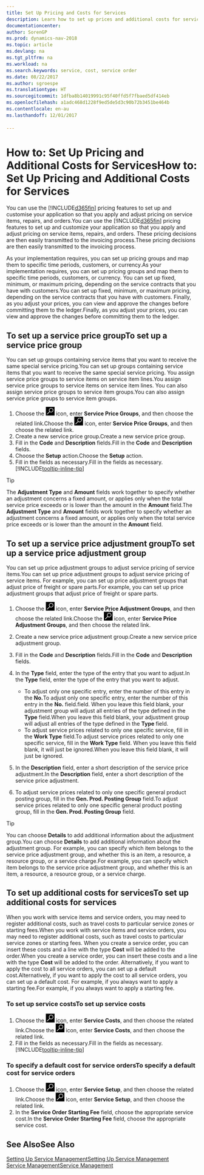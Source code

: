 ```yaml
---
title: Set Up Pricing and Costs for Services
description: Learn how to set up prices and additional costs for services.
documentationcenter: 
author: SorenGP
ms.prod: dynamics-nav-2018
ms.topic: article
ms.devlang: na
ms.tgt_pltfrm: na
ms.workload: na
ms.search.keywords: service, cost, service order
ms.date: 08/22/2017
ms.author: sgroespe
ms.translationtype: HT
ms.sourcegitcommit: 1dfba8b14019991c95f40ffd5f7fbaed5df414eb
ms.openlocfilehash: a1adc468d1228f9ed5de5d3c90b72b3451be464b
ms.contentlocale: en-au
ms.lasthandoff: 12/01/2017

---
```


# <a name="how-to-set-up-pricing-and-additional-costs-for-services"></a><span data-ttu-id="9664e-103">How to: Set Up Pricing and Additional Costs for Services</span><span class="sxs-lookup"><span data-stu-id="9664e-103">How to: Set Up Pricing and Additional Costs for Services</span></span>
<span data-ttu-id="9664e-104">You can use the [!INCLUDE[d365fin](includes/d365fin_md.md)] pricing features to set up and customise your application so that you apply and adjust pricing on service items, repairs, and orders.</span><span class="sxs-lookup"><span data-stu-id="9664e-104">You can use the [!INCLUDE[d365fin](includes/d365fin_md.md)] pricing features to set up and customize your application so that you apply and adjust pricing on service items, repairs, and orders.</span></span> <span data-ttu-id="9664e-105">These pricing decisions are then easily transmitted to the invoicing process.</span><span class="sxs-lookup"><span data-stu-id="9664e-105">These pricing decisions are then easily transmitted to the invoicing process.</span></span>  
  
<span data-ttu-id="9664e-106">As your implementation requires, you can set up pricing groups and map them to specific time periods, customers, or currency.</span><span class="sxs-lookup"><span data-stu-id="9664e-106">As your implementation requires, you can set up pricing groups and map them to specific time periods, customers, or currency.</span></span> <span data-ttu-id="9664e-107">You can set up fixed, minimum, or maximum pricing, depending on the service contracts that you have with customers.</span><span class="sxs-lookup"><span data-stu-id="9664e-107">You can set up fixed, minimum, or maximum pricing, depending on the service contracts that you have with customers.</span></span> <span data-ttu-id="9664e-108">Finally, as you adjust your prices, you can view and approve the changes before committing them to the ledger.</span><span class="sxs-lookup"><span data-stu-id="9664e-108">Finally, as you adjust your prices, you can view and approve the changes before committing them to the ledger.</span></span>  

## <a name="to-set-up-a-service-price-group"></a><span data-ttu-id="9664e-109">To set up a service price group</span><span class="sxs-lookup"><span data-stu-id="9664e-109">To set up a service price group</span></span>
<span data-ttu-id="9664e-110">You can set up groups containing service items that you want to receive the same special service pricing.</span><span class="sxs-lookup"><span data-stu-id="9664e-110">You can set up groups containing service items that you want to receive the same special service pricing.</span></span> <span data-ttu-id="9664e-111">You assign service price groups to service items on service item lines.</span><span class="sxs-lookup"><span data-stu-id="9664e-111">You assign service price groups to service items on service item lines.</span></span> <span data-ttu-id="9664e-112">You can also assign service price groups to service item groups.</span><span class="sxs-lookup"><span data-stu-id="9664e-112">You can also assign service price groups to service item groups.</span></span>  

1. <span data-ttu-id="9664e-113">Choose the ![Search for Page or Report](media/ui-search/search_small.png "Search for Page or Report icon") icon, enter **Service Price Groups**, and then choose the related link.</span><span class="sxs-lookup"><span data-stu-id="9664e-113">Choose the ![Search for Page or Report](media/ui-search/search_small.png "Search for Page or Report icon") icon, enter **Service Price Groups**, and then choose the related link.</span></span>  
2. <span data-ttu-id="9664e-114">Create a new service price group.</span><span class="sxs-lookup"><span data-stu-id="9664e-114">Create a new service price group.</span></span>  
3. <span data-ttu-id="9664e-115">Fill in the **Code** and **Description** fields.</span><span class="sxs-lookup"><span data-stu-id="9664e-115">Fill in the **Code** and **Description** fields.</span></span>  
4. <span data-ttu-id="9664e-116">Choose the **Setup** action.</span><span class="sxs-lookup"><span data-stu-id="9664e-116">Choose the **Setup** action.</span></span>  
2. <span data-ttu-id="9664e-117">Fill in the fields as necessary.</span><span class="sxs-lookup"><span data-stu-id="9664e-117">Fill in the fields as necessary.</span></span> [!INCLUDE[tooltip-inline-tip](includes/tooltip-inline-tip_md.md)]  

 > [!Tip]
 > <span data-ttu-id="9664e-118">The **Adjustment Type** and **Amount** fields work together to specify whether an adjustment concerns a fixed amount, or applies only when the total service price exceeds or is lower than the amount in the **Amount** field.</span><span class="sxs-lookup"><span data-stu-id="9664e-118">The **Adjustment Type** and **Amount** fields work together to specify whether an adjustment concerns a fixed amount, or applies only when the total service price exceeds or is lower than the amount in the **Amount** field.</span></span>  

## <a name="to-set-up-a-service-price-adjustment-group"></a><span data-ttu-id="9664e-119">To set up a service price adjustment group</span><span class="sxs-lookup"><span data-stu-id="9664e-119">To set up a service price adjustment group</span></span>  
<span data-ttu-id="9664e-120">You can set up price adjustment groups to adjust service pricing of service items.</span><span class="sxs-lookup"><span data-stu-id="9664e-120">You can set up price adjustment groups to adjust service pricing of service items.</span></span> <span data-ttu-id="9664e-121">For example, you can set up price adjustment groups that adjust price of freight or spare parts.</span><span class="sxs-lookup"><span data-stu-id="9664e-121">For example, you can set up price adjustment groups that adjust price of freight or spare parts.</span></span>  
  
1. <span data-ttu-id="9664e-122">Choose the ![Search for Page or Report](media/ui-search/search_small.png "Search for Page or Report icon") icon, enter **Service Price Adjustment Groups**, and then choose the related link.</span><span class="sxs-lookup"><span data-stu-id="9664e-122">Choose the ![Search for Page or Report](media/ui-search/search_small.png "Search for Page or Report icon") icon, enter **Service Price Adjustment Groups**, and then choose the related link.</span></span>  
2. <span data-ttu-id="9664e-123">Create a new service price adjustment group.</span><span class="sxs-lookup"><span data-stu-id="9664e-123">Create a new service price adjustment group.</span></span>  
3. <span data-ttu-id="9664e-124">Fill in the **Code** and **Description** fields.</span><span class="sxs-lookup"><span data-stu-id="9664e-124">Fill in the **Code** and **Description** fields.</span></span>  
4. <span data-ttu-id="9664e-125">In the **Type** field, enter the type of the entry that you want to adjust.</span><span class="sxs-lookup"><span data-stu-id="9664e-125">In the **Type** field, enter the type of the entry that you want to adjust.</span></span>  
  
    * <span data-ttu-id="9664e-126">To adjust only one specific entry, enter the number of this entry in the **No.**</span><span class="sxs-lookup"><span data-stu-id="9664e-126">To adjust only one specific entry, enter the number of this entry in the **No.**</span></span> <span data-ttu-id="9664e-127">field.</span><span class="sxs-lookup"><span data-stu-id="9664e-127">field.</span></span> <span data-ttu-id="9664e-128">When you leave this field blank, your adjustment group will adjust all entries of the type defined in the **Type** field.</span><span class="sxs-lookup"><span data-stu-id="9664e-128">When you leave this field blank, your adjustment group will adjust all entries of the type defined in the **Type** field.</span></span>  
    * <span data-ttu-id="9664e-129">To adjust service prices related to only one specific service, fill in the **Work Type** field.</span><span class="sxs-lookup"><span data-stu-id="9664e-129">To adjust service prices related to only one specific service, fill in the **Work Type** field.</span></span> <span data-ttu-id="9664e-130">When you leave this field blank, it will just be ignored.</span><span class="sxs-lookup"><span data-stu-id="9664e-130">When you leave this field blank, it will just be ignored.</span></span>  
  
5. <span data-ttu-id="9664e-131">In the **Description** field, enter a short description of the service price adjustment.</span><span class="sxs-lookup"><span data-stu-id="9664e-131">In the **Description** field, enter a short description of the service price adjustment.</span></span>  
6. <span data-ttu-id="9664e-132">To adjust service prices related to only one specific general product posting group, fill in the **Gen. Prod. Posting Group** field.</span><span class="sxs-lookup"><span data-stu-id="9664e-132">To adjust service prices related to only one specific general product posting group, fill in the **Gen. Prod. Posting Group** field.</span></span>

> [!Tip]
> <span data-ttu-id="9664e-133">You can choose **Details** to add additional information about the adjustment group.</span><span class="sxs-lookup"><span data-stu-id="9664e-133">You can choose **Details** to add additional information about the adjustment group.</span></span> <span data-ttu-id="9664e-134">For example, you can specify which item belongs to the service price adjustment group, and whether this is an item, a resource, a resource group, or a service charge.</span><span class="sxs-lookup"><span data-stu-id="9664e-134">For example, you can specify which item belongs to the service price adjustment group, and whether this is an item, a resource, a resource group, or a service charge.</span></span>  

## <a name="to-set-up-additional-costs-for-services"></a><span data-ttu-id="9664e-135">To set up additional costs for services</span><span class="sxs-lookup"><span data-stu-id="9664e-135">To set up additional costs for services</span></span>
<span data-ttu-id="9664e-136">When you work with service items and service orders, you may need to register additional costs, such as travel costs to particular service zones or starting fees.</span><span class="sxs-lookup"><span data-stu-id="9664e-136">When you work with service items and service orders, you may need to register additional costs, such as travel costs to particular service zones or starting fees.</span></span> <span data-ttu-id="9664e-137">When you create a service order, you can insert these costs and a line with the type **Cost** will be added to the order.</span><span class="sxs-lookup"><span data-stu-id="9664e-137">When you create a service order, you can insert these costs and a line with the type **Cost** will be added to the order.</span></span> <span data-ttu-id="9664e-138">Alternatively, if you want to apply the cost to all service orders, you can set up a default cost.</span><span class="sxs-lookup"><span data-stu-id="9664e-138">Alternatively, if you want to apply the cost to all service orders, you can set up a default cost.</span></span> <span data-ttu-id="9664e-139">For example, if you always want to apply a starting fee.</span><span class="sxs-lookup"><span data-stu-id="9664e-139">For example, if you always want to apply a starting fee.</span></span>
  
### <a name="to-set-up-service-costs"></a><span data-ttu-id="9664e-140">To set up service costs</span><span class="sxs-lookup"><span data-stu-id="9664e-140">To set up service costs</span></span>
1. <span data-ttu-id="9664e-141">Choose the ![Search for Page or Report](media/ui-search/search_small.png "Search for Page or Report icon") icon, enter **Service Costs**, and then choose the related link.</span><span class="sxs-lookup"><span data-stu-id="9664e-141">Choose the ![Search for Page or Report](media/ui-search/search_small.png "Search for Page or Report icon") icon, enter **Service Costs**, and then choose the related link.</span></span> 
2. <span data-ttu-id="9664e-142">Fill in the fields as necessary.</span><span class="sxs-lookup"><span data-stu-id="9664e-142">Fill in the fields as necessary.</span></span> [!INCLUDE[tooltip-inline-tip](includes/tooltip-inline-tip_md.md)]  

### <a name="to-specify-a-default-cost-for-service-orders"></a><span data-ttu-id="9664e-143">To specify a default cost for service orders</span><span class="sxs-lookup"><span data-stu-id="9664e-143">To specify a default cost for service orders</span></span>
1. <span data-ttu-id="9664e-144">Choose the ![Search for Page or Report](media/ui-search/search_small.png "Search for Page or Report icon") icon, enter **Service Setup**, and then choose the related link.</span><span class="sxs-lookup"><span data-stu-id="9664e-144">Choose the ![Search for Page or Report](media/ui-search/search_small.png "Search for Page or Report icon") icon, enter **Service Setup**, and then choose the related link.</span></span> 
2. <span data-ttu-id="9664e-145">In the **Service Order Starting Fee** field, choose the appropriate service cost.</span><span class="sxs-lookup"><span data-stu-id="9664e-145">In the **Service Order Starting Fee** field, choose the appropriate service cost.</span></span>

## <a name="see-also"></a><span data-ttu-id="9664e-146">See Also</span><span class="sxs-lookup"><span data-stu-id="9664e-146">See Also</span></span>
[<span data-ttu-id="9664e-147">Setting Up Service Management</span><span class="sxs-lookup"><span data-stu-id="9664e-147">Setting Up Service Management</span></span>](service-setup-service.md)  
[<span data-ttu-id="9664e-148">Service Management</span><span class="sxs-lookup"><span data-stu-id="9664e-148">Service Management</span></span>](service-service.md)  

